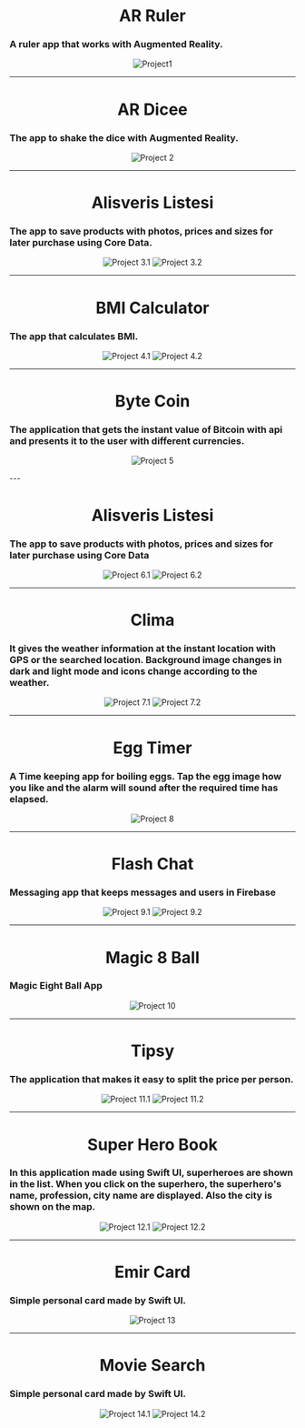 <h1 align="center">AR Ruler</h1>
<h3>A ruler app that works with Augmented Reality.</h3>
<p align="center">
    <img src="Photos/AR_Ruler.PNG" alt="Project1">
</p>

---

<h1 align="center">AR Dicee</h1>
<h3>The app to shake the dice with Augmented Reality.</h3>
<p align="center">
    <img src="Photos/AR_Dicee.png" alt="Project 2">
</p>

---

<h1 align="center">Alisveris Listesi</h1>
<h3>The app to save products with photos, prices and sizes for later purchase using Core Data.</h3>
<p align="center">
    <img src="Photos/AlisverisListesi1.png" alt="Project 3.1">
    <img src="Photos/AlisverisListesi2.png" alt="Project 3.2">
</p>

---

<h1 align="center">BMI Calculator</h1>
<h3>The app that calculates BMI.</h3>
<p align="center">
    <img src="Photos/BMICalculator1.png" alt="Project 4.1">
    <img src="Photos/BMICalculator2.png" alt="Project 4.2">
</p>

---
<h1 align="center">Byte Coin</h1>
<h3>The application that gets the instant value of Bitcoin with api and presents it to the user with different currencies.</h3>
<p align="center">
    <img src="Photos/ByteCoin.png" alt="Project 5">
</p>
---
<h1 align="center">Alisveris Listesi</h1>
<h3>The app to save products with photos, prices and sizes for later purchase using Core Data</h3>
<p align="center">
    <img src="Photos/AlisverisListesi1.png" alt="Project 6.1">
    <img src="Photos/AlisverisListesi2.png" alt="Project 6.2">
</p>

---
<h1 align="center">Clima</h1>
<h3>It gives the weather information at the instant location with GPS or the searched location. Background image changes in dark and light mode and icons change according to the weather.</h3>
<p align="center">
    <img src="Photos/Clima1.png" alt="Project 7.1">
    <img src="Photos/Clima2.png" alt="Project 7.2">
</p>

---
<h1 align="center">Egg Timer</h1>
<h3>A Time keeping app for boiling eggs. Tap the egg image how you like and the alarm will sound after the required time has elapsed.</h3>
<p align="center">
    <img src="Photos/EggTimer.png" alt="Project 8">
</p>

---
<h1 align="center">Flash Chat</h1>
<h3>Messaging app that keeps messages and users in Firebase</h3>
<p align="center">
    <img src="Photos/FlashChat1.png" alt="Project 9.1">
    <img src="Photos/FlashChat3.png" alt="Project 9.2">
</p>

---
<h1 align="center">Magic 8 Ball</h1>
<h3>Magic Eight Ball App</h3>
<p align="center">
    <img src="Photos/Magic8Ball.png" alt="Project 10">
</p>

---
<h1 align="center">Tipsy</h1>
<h3>The application that makes it easy to split the price per person.</h3>
<p align="center">
    <img src="Photos/Tipsy1.png" alt="Project 11.1">
    <img src="Photos/Tipsy2.png" alt="Project 11.2">
</p>

---
<h1 align="center">Super Hero Book</h1>
<h3>In this application made using Swift UI, superheroes are shown in the list. When you click on the superhero, the superhero's name, profession, city name are displayed. Also the city is shown on the map.</h3>
<p align="center">
    <img src="Photos/SuperHeroBook1.png" alt="Project 12.1">
    <img src="Photos/SuperHeroBook2.png" alt="Project 12.2">
</p>

---

<h1 align="center">Emir Card</h1>
<h3>Simple personal card made by Swift UI.</h3>
<p align="center">
    <img src="Photos/EmirCard.png" alt="Project 13">
</p>

---
<h1 align="center">Movie Search</h1>
<h3>Simple personal card made by Swift UI.</h3>
<p align="center">
    <img src="Photos/MovieSearch2.png" alt="Project 14.1">
    <img src="Photos/MovieSearch1.png" alt="Project 14.2">
</p>


